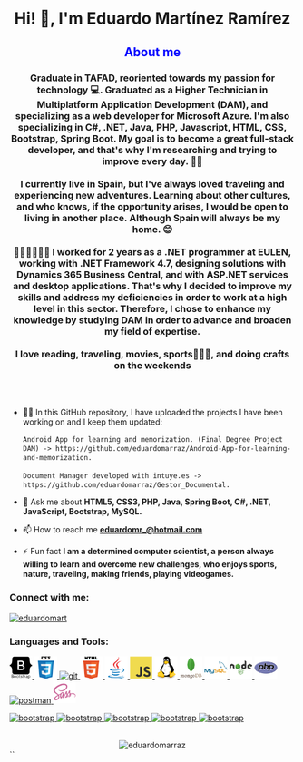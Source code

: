 <h1 align="center">Hi! 👋, I'm Eduardo Martínez Ramírez</h1>
<h2 align="center" style="color: blue;">About me</h2>

<h3 align="center">Graduate in TAFAD, reoriented towards my passion for technology 💻. Graduated as a Higher Technician in Multiplatform Application Development (DAM), and specializing as a web developer for Microsoft Azure. I'm also specializing in C#, .NET, Java, PHP, Javascript, HTML, CSS, Bootstrap, Spring Boot. My goal is to become a great full-stack developer, and that's why I'm researching and trying to improve every day. 💪💪 
<br/><br/>
I currently live in Spain, but I've always loved traveling and experiencing new adventures. Learning about other cultures, and who knows, if the opportunity arises, I would be open to living in another place. Although Spain will always be my home. 😊 
<br/><br/>
🕵🏼‍♂️👨🏼‍💻 I worked for 2 years as a .NET programmer at EULEN, working with .NET Framework 4.7, designing solutions with Dynamics 365 Business Central, and with ASP.NET services and desktop applications.
That's why I decided to improve my skills and address my deficiencies in order to work at a high level in this sector. Therefore, I chose to enhance my knowledge by studying DAM in order to advance and broaden my field of expertise.
<br/><br/>
I love reading, traveling, movies, sports🏃🏼‍♂️, and doing crafts on the weekends</h3>
<br/><br/>


- 👨‍💻 In this GitHub repository, I have uploaded the projects I have been working on and I keep them updated:
      
      Android App for learning and memorization. (Final Degree Project DAM) -> https://github.com/eduardomarraz/Android-App-for-learning-and-memorization.
    
      Document Manager developed with intuye.es -> https://github.com/eduardomarraz/Gestor_Documental.
      

- 💬 Ask me about **HTML5, CSS3, PHP, Java, Spring Boot, C#, .NET, JavaScript, Bootstrap, MySQL.**

- 📫 How to reach me **eduardomr_@hotmail.com**

- ⚡ Fun fact **I am a determined computer scientist, a person always willing to learn and overcome new challenges, who enjoys sports, nature, traveling, making friends, playing videogames.**

<h3 align="left">Connect with me:</h3>
<p align="left">
<a href="https://www.linkedin.com/in/eduardo-martinez-ramirez/" target="blank"><img align="center" src="https://raw.githubusercontent.com/rahuldkjain/github-profile-readme-generator/master/src/images/icons/Social/linked-in-alt.svg" alt="eduardomart" height="30" width="40" /></a>
</p>

<h3 align="left">Languages and Tools:</h3>
<p align="left"> <a href="https://getbootstrap.com" target="_blank" rel="noreferrer"> <img src="https://raw.githubusercontent.com/devicons/devicon/master/icons/bootstrap/bootstrap-plain-wordmark.svg" alt="bootstrap" width="40" height="40"/> </a> <a href="https://www.w3schools.com/css/" target="_blank" rel="noreferrer"> <img src="https://raw.githubusercontent.com/devicons/devicon/master/icons/css3/css3-original-wordmark.svg" alt="css3" width="40" height="40"/> </a> <a href="https://git-scm.com/" target="_blank" rel="noreferrer"> <img src="https://www.vectorlogo.zone/logos/git-scm/git-scm-icon.svg" alt="git" width="40" height="40"/> </a> <a href="https://www.w3.org/html/" target="_blank" rel="noreferrer"> <img src="https://raw.githubusercontent.com/devicons/devicon/master/icons/html5/html5-original-wordmark.svg" alt="html5" width="40" height="40"/> </a> <a href="https://www.java.com" target="_blank" rel="noreferrer"> <img src="https://raw.githubusercontent.com/devicons/devicon/master/icons/java/java-original.svg" alt="java" width="40" height="40"/> </a> <a href="https://developer.mozilla.org/en-US/docs/Web/JavaScript" target="_blank" rel="noreferrer"> <img src="https://raw.githubusercontent.com/devicons/devicon/master/icons/javascript/javascript-original.svg" alt="javascript" width="40" height="40"/> </a> <a href="https://www.linux.org/" target="_blank" rel="noreferrer"> <img src="https://raw.githubusercontent.com/devicons/devicon/master/icons/linux/linux-original.svg" alt="linux" width="40" height="40"/> </a> <a href="https://www.mongodb.com/" target="_blank" rel="noreferrer"> <img src="https://raw.githubusercontent.com/devicons/devicon/master/icons/mongodb/mongodb-original-wordmark.svg" alt="mongodb" width="40" height="40"/> </a> <a href="https://www.mysql.com/" target="_blank" rel="noreferrer"> <img src="https://raw.githubusercontent.com/devicons/devicon/master/icons/mysql/mysql-original-wordmark.svg" alt="mysql" width="40" height="40"/> </a> <a href="https://nodejs.org" target="_blank" rel="noreferrer"> <img src="https://raw.githubusercontent.com/devicons/devicon/master/icons/nodejs/nodejs-original-wordmark.svg" alt="nodejs" width="40" height="40"/> </a> <a href="https://www.php.net" target="_blank" rel="noreferrer"> <img src="https://raw.githubusercontent.com/devicons/devicon/master/icons/php/php-original.svg" alt="php" width="40" height="40"/> </a> <a href="https://postman.com" target="_blank" rel="noreferrer"> <img src="https://www.vectorlogo.zone/logos/getpostman/getpostman-icon.svg" alt="postman" width="40" height="40"/> </a> <a href="https://sass-lang.com" target="_blank" rel="noreferrer"> <img src="https://raw.githubusercontent.com/devicons/devicon/master/icons/sass/sass-original.svg" alt="sass" width="40" height="40"/> </a> </p>
<p align="left">
 <a href="https://azure.microsoft.com/es-es"><img src="https://skillicons.dev/icons?i=azure, figma&theme=light" alt="bootstrap" width="40" height="40"/> </a> <a href="https://dotnet.microsoft.com/es-es/"><img src="https://skillicons.dev/icons?i=dotnet, figma&theme=light" alt="bootstrap" width="40" height="40"/> </a>
 <a href="https://www.docker.com/"><img src="https://skillicons.dev/icons?i=docker, figma&theme=light" alt="bootstrap" width="40" height="40"/> </a>
 <a href="https://aws.amazon.com/es/"><img src="https://skillicons.dev/icons?i=cs, figma&theme=light" alt="bootstrap" width="40" height="40"/> </a>
 <a href="https://learn.microsoft.com/es-es/dotnet/csharp/"><img src="https://skillicons.dev/icons?i=aws, figma&theme=light" alt="bootstrap" width="40" height="40"/> </a>
</p>
</p>
<br/>
<div style="text-align: center;">
  <img src="https://github-readme-stats.vercel.app/api/top-langs?username=eduardomarraz&show_icons=true&locale=en&layout=compact" alt="eduardomarraz" />
</div>
``
